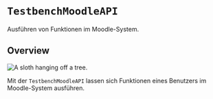 # ``TestbenchMoodleAPI``

Ausführen von Funktionen im Moodle-System.

## Overview

![A sloth hanging off a tree.](MoodleAPI.png)

Mit der `TestbenchMoodleAPI` lassen sich Funktionen eines Benutzers im Moodle-System ausführen.
